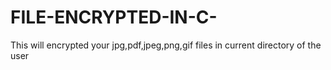 # FILE-ENCRYPTED-IN-C-
This will encrypted your jpg,pdf,jpeg,png,gif files in current directory of the user
